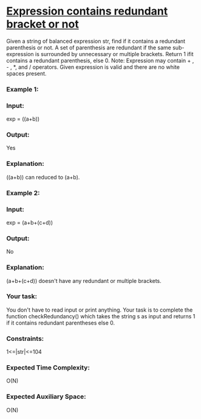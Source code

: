 <h1><a href="https://www.geeksforgeeks.org/problems/expression-contains-redundant-bracket-or-not/1">Expression contains redundant bracket or not</a></h1>

Given a string of balanced expression str, find if it contains a redundant parenthesis or not. A set of parenthesis are redundant if the same sub-expression is surrounded by unnecessary or multiple brackets. Return 1 ifit contains a redundant parenthesis, else 0.
Note: Expression may contain + , - , *, and / operators. Given expression is valid and there are no white spaces present.

<h3>Example 1:</h3>

<h3>Input:</h3>
exp = ((a+b))
<h3>Output:</h3>
Yes
<h3>Explanation:</h3>
((a+b)) can reduced to (a+b).
<h3>Example 2:</h3>

<h3>Input:</h3>
exp = (a+b+(c+d))
<h3>Output:</h3>
No
<h3>Explanation:</h3>
(a+b+(c+d)) doesn't have any redundant or multiple
brackets.
<h3>Your task:</h3>
You don't have to read input or print anything. Your task is to complete the function checkRedundancy() which takes the string s as input and returns 1 if it contains redundant parentheses else 0.

<h3>Constraints:</h3>
1<=|str|<=104

<h3>Expected Time Complexity:</h3> O(N)
<h3>Expected Auxiliary Space:</h3> O(N)
